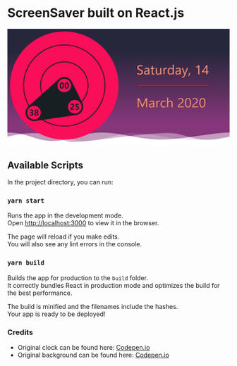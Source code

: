 # ScreenSaver built on React.js

![img](assets/tempsnip.png)

## Available Scripts

In the project directory, you can run:

### `yarn start`

Runs the app in the development mode.<br />
Open [http://localhost:3000](http://localhost:3000) to view it in the browser.

The page will reload if you make edits.<br />
You will also see any lint errors in the console.

### `yarn build`

Builds the app for production to the `build` folder.<br />
It correctly bundles React in production mode and optimizes the build for the best performance.

The build is minified and the filenames include the hashes.<br />
Your app is ready to be deployed!

### Credits

* Original clock can be found here: [Codepen.io](https://codepen.io/backoefer/pen/WxYbXk)
* Original background can be found here: [Codepen.io](https://codepen.io/plavookac/pen/QMwObb)
